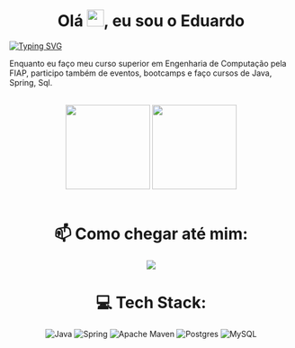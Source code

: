 <h1 align="center">Olá  <img src="https://media.giphy.com/media/hvRJCLFzcasrR4ia7z/giphy.gif" width="30px"/>, eu sou o Eduardo </h1>

[![Typing SVG](https://readme-typing-svg.demolab.com?font=Fira+Code&pause=1000&color=fd428d&center=true&vCenter=true&width=1000&lines=Dev+Java+com+foco+em+Back-end)](https://git.io/typing-svg)

Enquanto eu faço meu curso superior em Engenharia de Computação pela FIAP, participo também de eventos, bootcamps e faço cursos de Java, Spring, Sql.<br>

<br>

<div align="center">
  <img height="150em" src="https://github-readme-stats-eight-theta.vercel.app/api?username=educoelho03&show_icons=true&theme=radical&include_all_commits=true&count_private=true"/>
  <img height="150em" src="https://github-readme-stats-eight-theta.vercel.app/api/top-langs/?username=educoelho03&layout=compact&langs_count=8&theme=radical"/>
<div>
  
<br>

# 📫 Como chegar até mim:
<a href="https://www.linkedin.com/in/eduardopc2022/" target="_blank"><img src="https://img.shields.io/badge/LinkedIn-0077B5?style=for-the-badge&logo=linkedin&logoColor=white" target="_blank"></a>
<br>

# 💻 Tech Stack:
![Java](https://img.shields.io/badge/java-%23ED8B00.svg?style=for-the-badge&logo=java&logoColor=white) 
![Spring](https://img.shields.io/badge/spring-%236DB33F.svg?style=for-the-badge&logo=spring&logoColor=white) 
![Apache Maven](https://img.shields.io/badge/Apache%20Maven-C71A36?style=for-the-badge&logo=Apache%20Maven&logoColor=white) 
![Postgres](https://img.shields.io/badge/postgres-%23316192.svg?style=for-the-badge&logo=postgresql&logoColor=white) 
![MySQL](https://img.shields.io/badge/mysql-%2300f.svg?style=for-the-badge&logo=mysql&logoColor=white)
